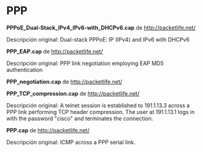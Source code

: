 PPP
=========

**PPPoE_Dual-Stack_IPv4_IPv6-with_DHCPv6.cap** de http://packetlife.net/

Descripción original:
Dual-stack PPPoE: IP (IPv4) and IPv6 with DHCPv6

**PPP_EAP.cap** de http://packetlife.net/

Descripción original:
PPP link negotiation employing EAP MD5 authentication

**PPP_negotiation.cap** de http://packetlife.net/

**PPP_TCP_compression.cap** de http://packetlife.net/

Descripción original:
A telnet session is established to 191.1.13.3 across a PPP link performing TCP header compression. The user at 191.1.13.1 logs in with the password "cisco" and terminates the connection.

**PPP.cap** de http://packetlife.net/

Descripción original:
ICMP across a PPP serial link.

